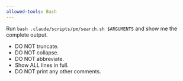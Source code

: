 ```yaml
---
allowed-tools: Bash
---
```


Run `bash .claude/scripts/pm/search.sh $ARGUMENTS` and show me the complete output.

- DO NOT truncate.
- DO NOT collapse.
- DO NOT abbreviate.
- Show ALL lines in full.
- DO NOT print any other comments.
